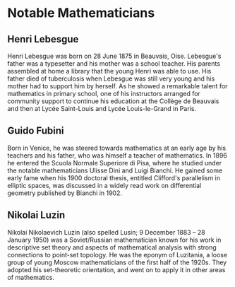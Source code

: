  <!DOCTYPE html>
<html lang="en">

<head>
    <meta charset="utf-8">
    <meta name="viewport" content="width=device-width, initial-scale=1">
    <title>Assignment Solution for Module 2</title>
    <link rel="stylesheet" href="css/style.css">
</head>

<body>
    <h1>Notable Mathematicians</h1>
    <div class="row">
        <div class="col-lg-4 col-md-6 col-sm-12">
            <section class="lebesgue">
                <h2>Henri Lebesgue</h2>
                <p>
                    Henri Lebesgue was born on 28 June 1875 in Beauvais, Oise. Lebesgue's father was a typesetter and his mother was a school teacher. His parents assembled at home a library that the young Henri was able to use. His father died of tuberculosis when Lebesgue
                    was still very young and his mother had to support him by herself. As he showed a remarkable talent for mathematics in primary school, one of his instructors arranged for community support to continue his education at the Collège de
                    Beauvais and then at Lycée Saint-Louis and Lycée Louis-le-Grand in Paris.
                </p>
            </section>
        </div>
        <div class="col-lg-4 col-md-6 col-sm-12">
            <section class="fubini">
                <h2>Guido Fubini</h2>
                <p>
                    Born in Venice, he was steered towards mathematics at an early age by his teachers and his father, who was himself a teacher of mathematics. In 1896 he entered the Scuola Normale Superiore di Pisa, where he studied under the notable mathematicians Ulisse
                    Dini and Luigi Bianchi. He gained some early fame when his 1900 doctoral thesis, entitled Clifford's parallelism in elliptic spaces, was discussed in a widely read work on differential geometry published by Bianchi in 1902.
                </p>
            </section>
        </div>
        <div class="col-lg-4 col-md-12 col-sm-12">
            <section class="luzin">
                <h2>Nikolai Luzin</h2>
                <p>
                    Nikolai Nikolaevich Luzin (also spelled Lusin;   9 December 1883 – 28 January 1950) was a Soviet/Russian mathematician known for his work in descriptive set theory and aspects of mathematical analysis with strong connections to point-set topology. He was
                    the eponym of Luzitania, a loose group of young Moscow mathematicians of the first half of the 1920s. They adopted his set-theoretic orientation, and went on to apply it in other areas of mathematics.
                </p>
            </section>
        </div>
    </div>
</body>

</html>
